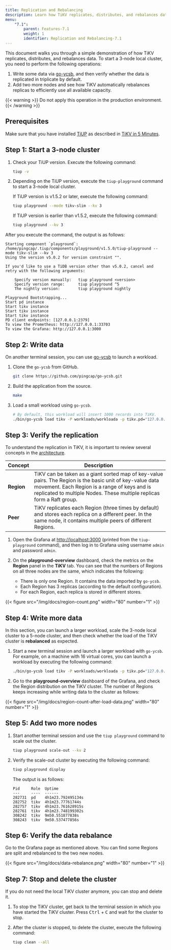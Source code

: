 ```yaml
---
title: Replication and Rebalancing
description: Learn how TiKV replicates, distributes, and rebalances data.
menu:
    "7.1":
        parent: Features-7.1
        weight: 1
        identifier: Replication and Rebalancing-7.1
---
```


This document walks you through a simple demonstration of how TiKV replicates, distributes, and rebalances data. To start a 3-node local cluster, you need to perform the following operations:

1. Write some data via [go-ycsb](https://github.com/pingcap/go-ycsb), and then verify whether the data is replicated in triplicate by default.
2. Add two more nodes and see how TiKV automatically rebalances replicas to efficiently use all available capacity.

{{< warning >}}
Do not apply this operation in the production environment.
{{< /warning >}}

## Prerequisites

Make sure that you have installed [TiUP](https://github.com/pingcap/tiup) as described in [TiKV in 5 Minutes](../../tikv-in-5-minutes).

## Step 1: Start a 3-node cluster

1. Check your TiUP version. Execute the following command:

    ```sh
    tiup -v
    ```

2. Depending on the TiUP version, execute the `tiup-playground` command to start a 3-node local cluster.

    If TiUP version is v1.5.2 or later, execute the following command:

    ```sh
    tiup playground --mode tikv-slim --kv 3
    ```

    If TiUP version is earlier than v1.5.2, execute the following command:

    ```sh
    tiup playground --kv 3
    ```

After you execute the command, the output is as follows:

```
Starting component `playground`: /home/pingcap/.tiup/components/playground/v1.5.0/tiup-playground --mode tikv-slim --kv 3
Using the version v5.0.2 for version constraint "".

If you'd like to use a TiDB version other than v5.0.2, cancel and retry with the following arguments:

    Specify version manually:   tiup playground <version>
    Specify version range:      tiup playground ^5
    The nightly version:        tiup playground nightly

Playground Bootstrapping...
Start pd instance
Start tikv instance
Start tikv instance
Start tikv instance
PD client endpoints: [127.0.0.1:2379]
To view the Prometheus: http://127.0.0.1:33703
To view the Grafana: http://127.0.0.1:3000
```

## Step 2: Write data

On another terminal session, you can use [go-ycsb](https://github.com/pingcap/go-ycsb) to launch a workload.

1. Clone the `go-ycsb` from GitHub.

    ```sh
    git clone https://github.com/pingcap/go-ycsb.git
    ```

2. Build the application from the source.

    ```sh
    make
    ```

3. Load a small workload using `go-ycsb`.

    ```sh
    # By default, this workload will insert 1000 records into TiKV.
    ./bin/go-ycsb load tikv -P workloads/workloada -p tikv.pd="127.0.0.1:2379" -p tikv.type="raw"
    ```

## Step 3: Verify the replication

To understand the replication in TiKV, it is important to review several concepts in the [architecture](https://github.com/tikv/tikv#tikv-software-stack).

| Concept    | Description                                                                                                                                                                                                                         |
| ---------- | ----------------------------------------------------------------------------------------------------------------------------------------------------------------------------------------------------------------------------------- |
| **Region** | TiKV can be taken as a giant sorted map of key-value pairs. The Region is the basic unit of key-value data movement. Each Region is a range of keys and is replicated to multiple Nodes. These multiple replicas form a Raft group. |
| **Peer**   | TiKV replicates each Region (three times by default) and stores each replica on a different peer. In the same node, it contains multiple peers of different Regions.                                                                |

1. Open the Grafana at [http://localhost:3000](http://localhost:3000) (printed from the `tiup-playground` command), and then log in to Grafana using username `admin` and password `admin`.

2. On the **playground-overview** dashboard, check the metrics on the **Region** panel in the **TiKV** tab. You can see that the numbers of Regions on all three nodes are the same, which indicates the following:

   * There is only one Region. It contains the data imported by `go-ycsb`.
   * Each Region has 3 replicas (according to the default configuration).
   * For each Region, each replica is stored in different stores.

{{< figure
    src="/img/docs/region-count.png"
    width="80"
    number="1" >}}

## Step 4: Write more data

In this section, you can launch a larger workload, scale the 3-node local cluster to a 5-node cluster, and then check whether the load of the TiKV cluster is **rebalanced** as expected.

1. Start a new terminal session and launch a larger workload with `go-ycsb`.
    For example, on a machine with 16 virtual cores, you can launch a workload by executing the following command:

   ```sh
   ./bin/go-ycsb load tikv -P workloads/workloada -p tikv.pd="127.0.0.1:2379" -p tikv.type="raw" -p tikv.conncount=16 -p threadcount=16 -p recordcount=1000000
   ```

2. Go to the **playground-overview** dashboard of the Grafana, and check the Region distribution on the TiKV cluster. The number of Regions keeps increasing while writing data to the cluster as follows:

{{< figure
    src="/img/docs/region-count-after-load-data.png"
    width="80"
    number="1" >}}

## Step 5: Add two more nodes

1. Start another terminal session and use the `tiup playground` command to scale out the cluster.

    ```sh
    tiup playground scale-out --kv 2
    ```

2. Verify the scale-out cluster by executing the following command:

    ```sh
    tiup playground display
    ```

    The output is as follows:

    ```
    Pid     Role  Uptime
    ---     ----  ------
    282731  pd    4h1m23.792495134s
    282752  tikv  4h1m23.77761744s
    282757  tikv  4h1m23.761628915s
    282761  tikv  4h1m23.748199302s
    308242  tikv  9m50.551877838s
    308243  tikv  9m50.537477856s
    ```

## Step 6: Verify the data rebalance

Go to the Grafana page as mentioned above. You can find some Regions are split and rebalanced to the two new nodes.

{{< figure
    src="/img/docs/data-rebalance.png"
    width="80"
    number="1" >}}

## Step 7: Stop and delete the cluster

If you do not need the local TiKV cluster anymore, you can stop and delete it.

1. To stop the TiKV cluster, get back to the terminal session in which you have started the TiKV cluster. Press <kbd>Ctrl</kbd> + <kbd>C</kbd> and wait for the cluster to stop.

2. After the cluster is stopped, to delete the cluster, execute the following command:

    ```sh
    tiup clean --all
    ```
